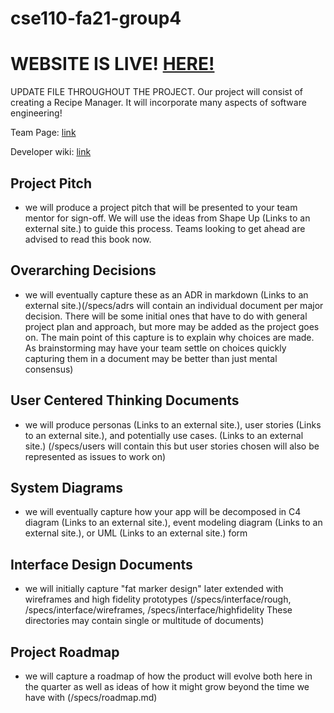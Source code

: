# cse110-fa21-group4

# WEBSITE IS LIVE! [HERE!](https://nan-bread-4.herokuapp.com/)


UPDATE FILE THROUGHOUT THE PROJECT.
Our project will consist of creating a Recipe Manager. It will incorporate many aspects of software engineering!

Team Page: [link](https://github.com/cse110-fa21-group4/cse110-fa21-group4/blob/main/admin/team.md)

Developer wiki: [link](https://cse110-fa21-group4.github.io/cse110-fa21-group4/index.html)

## Project Pitch
  
- we will produce a project pitch that will be presented to your team mentor for sign-off.  We will use the ideas from Shape Up (Links to an external site.) to guide this process.  Teams looking to get ahead are advised to read this book now.

## Overarching Decisions

- we will eventually capture these as an ADR in markdown  (Links to an external site.)(/specs/adrs will contain an individual document per major decision.
There will be some initial ones that have to do with general project plan and approach, but more may be added as the project goes on.
The main point of this capture is to explain why choices are made.
As brainstorming may have your team settle on choices quickly capturing them in a document may be better than just mental consensus)

## User Centered Thinking Documents

- we will produce personas (Links to an external site.), user stories (Links to an external site.), and potentially use cases. (Links to an external site.) (/specs/users will contain this but user stories chosen will also be represented as issues to work on)

## System Diagrams

- we will eventually capture how your app will be decomposed in C4 diagram (Links to an external site.), event modeling diagram (Links to an external site.), or UML (Links to an external site.) form

## Interface Design Documents

- we will initially capture "fat marker design" later extended with wireframes and high fidelity prototypes (/specs/interface/rough, /specs/interface/wireframes, /specs/interface/highfidelity  These directories may contain single or multitude of documents)

## Project Roadmap

- we will capture a roadmap of how the product will evolve both here in the quarter as well as ideas of how it might grow beyond the time we have with  (/specs/roadmap.md)
